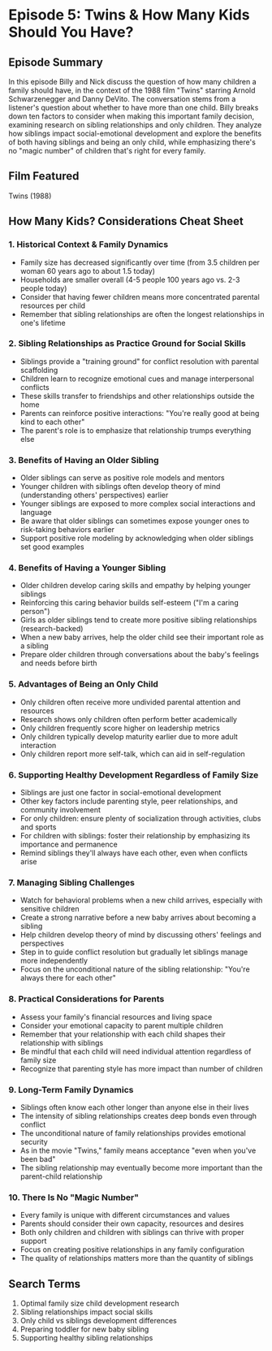 # Episode 5: Twins & How Many Kids Should You Have?

## Episode Summary
In this episode Billy and Nick discuss the question of how many children a family should have, in the context of the 1988 film "Twins" starring Arnold Schwarzenegger and Danny DeVito. The conversation stems from a listener's question about whether to have more than one child. Billy breaks down ten factors to consider when making this important family decision, examining research on sibling relationships and only children. They analyze how siblings impact social-emotional development and explore the benefits of both having siblings and being an only child, while emphasizing there's no "magic number" of children that's right for every family.

## Film Featured
Twins (1988)

## How Many Kids? Considerations Cheat Sheet

### 1. Historical Context & Family Dynamics
- Family size has decreased significantly over time (from 3.5 children per woman 60 years ago to about 1.5 today)
- Households are smaller overall (4-5 people 100 years ago vs. 2-3 people today)
- Consider that having fewer children means more concentrated parental resources per child
- Remember that sibling relationships are often the longest relationships in one's lifetime

### 2. Sibling Relationships as Practice Ground for Social Skills
- Siblings provide a "training ground" for conflict resolution with parental scaffolding
- Children learn to recognize emotional cues and manage interpersonal conflicts
- These skills transfer to friendships and other relationships outside the home
- Parents can reinforce positive interactions: "You're really good at being kind to each other"
- The parent's role is to emphasize that relationship trumps everything else

### 3. Benefits of Having an Older Sibling
- Older siblings can serve as positive role models and mentors
- Younger children with siblings often develop theory of mind (understanding others' perspectives) earlier
- Younger siblings are exposed to more complex social interactions and language
- Be aware that older siblings can sometimes expose younger ones to risk-taking behaviors earlier
- Support positive role modeling by acknowledging when older siblings set good examples

### 4. Benefits of Having a Younger Sibling
- Older children develop caring skills and empathy by helping younger siblings
- Reinforcing this caring behavior builds self-esteem ("I'm a caring person")
- Girls as older siblings tend to create more positive sibling relationships (research-backed)
- When a new baby arrives, help the older child see their important role as a sibling
- Prepare older children through conversations about the baby's feelings and needs before birth

### 5. Advantages of Being an Only Child
- Only children often receive more undivided parental attention and resources
- Research shows only children often perform better academically
- Only children frequently score higher on leadership metrics
- Only children typically develop maturity earlier due to more adult interaction
- Only children report more self-talk, which can aid in self-regulation

### 6. Supporting Healthy Development Regardless of Family Size
- Siblings are just one factor in social-emotional development
- Other key factors include parenting style, peer relationships, and community involvement
- For only children: ensure plenty of socialization through activities, clubs and sports
- For children with siblings: foster their relationship by emphasizing its importance and permanence
- Remind siblings they'll always have each other, even when conflicts arise

### 7. Managing Sibling Challenges
- Watch for behavioral problems when a new child arrives, especially with sensitive children
- Create a strong narrative before a new baby arrives about becoming a sibling
- Help children develop theory of mind by discussing others' feelings and perspectives
- Step in to guide conflict resolution but gradually let siblings manage more independently
- Focus on the unconditional nature of the sibling relationship: "You're always there for each other"

### 8. Practical Considerations for Parents
- Assess your family's financial resources and living space
- Consider your emotional capacity to parent multiple children
- Remember that your relationship with each child shapes their relationship with siblings
- Be mindful that each child will need individual attention regardless of family size
- Recognize that parenting style has more impact than number of children

### 9. Long-Term Family Dynamics
- Siblings often know each other longer than anyone else in their lives
- The intensity of sibling relationships creates deep bonds even through conflict
- The unconditional nature of family relationships provides emotional security
- As in the movie "Twins," family means acceptance "even when you've been bad"
- The sibling relationship may eventually become more important than the parent-child relationship

### 10. There Is No "Magic Number"
- Every family is unique with different circumstances and values
- Parents should consider their own capacity, resources and desires
- Both only children and children with siblings can thrive with proper support
- Focus on creating positive relationships in any family configuration
- The quality of relationships matters more than the quantity of siblings

## Search Terms
1. Optimal family size child development research
2. Sibling relationships impact social skills
3. Only child vs siblings development differences
4. Preparing toddler for new baby sibling
5. Supporting healthy sibling relationships